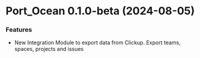 # Port_Ocean 0.1.0-beta (2024-08-05)

### Features

- New Integration Module to export data from Clickup. Export teams, spaces,  projects and issues
